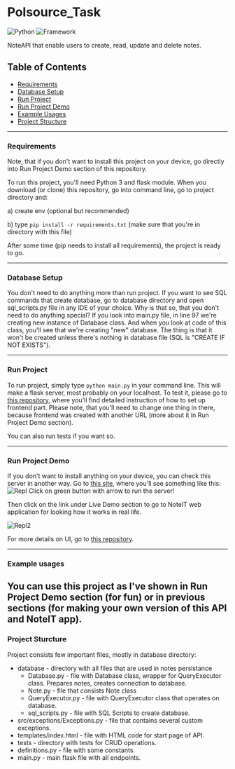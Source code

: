 # Polsource_Task
![Python](https://img.shields.io/badge/Language-Python-9cf) ![Framework](https://img.shields.io/badge/Framework-Flask-gray)

NoteAPI that enable users to create, read, update and delete notes.

## Table of Contents
* [Requirements](#requirements)
* [Database Setup](#database-setup)
* [Run Project](#run-project)
* [Run Project Demo](#run-project-demo)
* [Example Usages](#example-usages)
* [Project Structure](#project-structure)

---

### Requirements
Note, that if you don't want to install this project on your device, go directly into Run Project Demo section of this repository.

To run this project, you'll need Python 3 and flask module. When you download (or clone) this repository, go into command line, go to project directory and:

a) create env (optional but recommended)

b) type `pip install -r requirements.txt` (make sure that you're in directory with this file)

After some time (pip needs to install all requirements), the project is ready to go.

---

### Database Setup
You don't need to do anything more than run project. If you want to see SQL commands that create database, go to database directory and open sql_scripts.py file in any IDE
of your choice.
Why is that so, that you don't need to do anything special? If you look into main.py file, in line 97 we're creating new instance of Database class. And when you look at code
of this class, you'll see that we're creating "new" database. The thing is that it won't be created unless there's nothing in database file (SQL is "CREATE IF NOT EXISTS").

---

### Run Project
To run project, simply type `python main.py` in your command line. This will make a flask server, most probably on your localhost. To test it, please go to 
[this repository](https://github.com/Davenury/NoteIT), where you'll find detailed instruction of how to set up frontend part. Please note, that you'll need to change one thing
in there, because frontend was created with another URL (more about it in Run Project Demo section).

You can also run tests if you want so.

---

### Run Project Demo
If  you don't want to install anything on your device, you can check this server in another way. Go to [this site](https://repl.it/@Davenury/PolsourceTask), where you'll
see something like this:
![Repl](https://imgur.com/Xx3cO7j.png)
Click on green button with arrow to run the server!

Then click on the link under Live Demo section to go to NoteIT web application for looking how it works in real life.

![Repl2](https://imgur.com/m4PRDxp.png)

For more details on UI, go to [this repository](https://github.com/Davenury/NoteIT).

---

### Example usages
You can use this project as I've shown in Run Project Demo section (for fun) or in previous sections (for making your own version of this API and NoteIT app).
---

### Project Sturcture
Project consists few important files, mostly in database directory:
* database - directory with all files that are used in notes persistance
  * Database.py - file with Database class, wrapper for QueryExecutor class. Prepares notes, creates connection to database.
  * Note.py - file that consists Note class
  * QueryExecutor.py - file with QueryExecutor class that operates on database.
  * sql_scripts.py - file with SQL Scripts to create database.
* src/exceptions/Exceptions.py - file that contains several custom exceptions.
* templates/index.html - file with HTML code for start page of API.
* tests - directory with tests for CRUD operations.
* definitions.py - file with some constants.
* main.py - main flask file with all endpoints.
